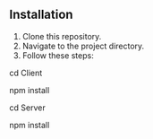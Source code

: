 
## Installation

1. Clone this repository.
2. Navigate to the project directory.
3. Follow these steps:

cd Client

npm install

cd Server

npm install
